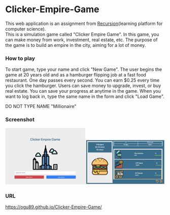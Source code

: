 # Clicker-Empire-Game

This web application is an assignment from <a href="https://recursionist.io/">Recursion</a>(learning platform for computer science).<br>
This is a simulation game called "Clicker Empire Game". In this game, you can make money from work, investment, real estate, etc.
The purpose of the game is to build an empire in the city, aiming for a lot of money.


### How to play
To start game, type your name and click "New Game".
The user begins the game at 20 years old and as a hamburger flipping job at a fast food restaurant. One day passes every second.
You can earn $0.25 every time you click the hamburger. Users can save money to upgrade, invest, or buy real estate.
You can save your progress at anytime in the game. When you want to log back in, type the same name in the form and click "Load Game".

DO NOT TYPE NAME "Millionaire" 
### Screenshot
<img alt="1 screenshot" src="screenshots/Screen Shot 2021-09-18 at 5.31.29 pm.png" width=50%><img alt="1 screenshot" src="screenshots/Main.png" width=50%>


### URL
<a href="https://ogu89.github.io/Battery-Finder-Program/">https://ogu89.github.io/Clicker-Empire-Game/</a>

